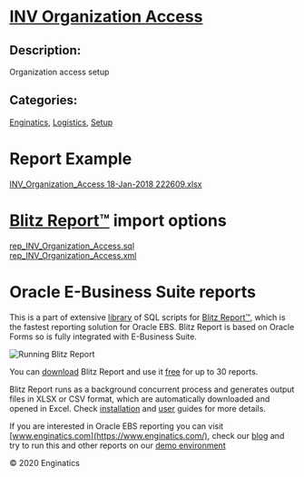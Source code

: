 # [INV Organization Access](https://www.enginatics.com/reports/inv-organization-access/)
## Description: 
Organization access setup
## Categories: 
[Enginatics](https://www.enginatics.com/library/?pg=1&category[]=Enginatics), [Logistics](https://www.enginatics.com/library/?pg=1&category[]=Logistics), [Setup](https://www.enginatics.com/library/?pg=1&category[]=Setup)
# Report Example
[INV_Organization_Access 18-Jan-2018 222609.xlsx](https://www.enginatics.com/example/inv-organization-access/)
# [Blitz Report™](https://www.enginatics.com/blitz-report/) import options
[rep_INV_Organization_Access.sql](https://www.enginatics.com/export/inv-organization-access/)\
[rep_INV_Organization_Access.xml](https://www.enginatics.com/xml/inv-organization-access/)
# Oracle E-Business Suite reports

This is a part of extensive [library](https://www.enginatics.com/library/) of SQL scripts for [Blitz Report™](https://www.enginatics.com/blitz-report/), which is the fastest reporting solution for Oracle EBS. Blitz Report is based on Oracle Forms so is fully integrated with E-Business Suite. 

![Running Blitz Report](https://www.enginatics.com/wp-content/uploads/2018/01/Running-blitz-report.png) 

You can [download](https://www.enginatics.com/download/) Blitz Report and use it [free](https://www.enginatics.com/pricing/) for up to 30 reports. 

Blitz Report runs as a background concurrent process and generates output files in XLSX or CSV format, which are automatically downloaded and opened in Excel. Check [installation](https://www.enginatics.com/installation-guide/) and [user](https://www.enginatics.com/user-guide/) guides for more details.

If you are interested in Oracle EBS reporting you can visit [www.enginatics.com](https://www.enginatics.com/), check our [blog](https://www.enginatics.com/blog/) and try to run this and other reports on our [demo environment](http://demo.enginatics.com/)

© 2020 Enginatics